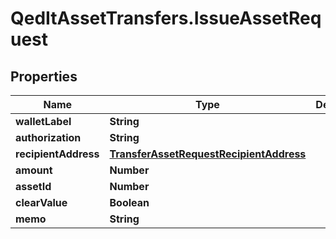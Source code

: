 # QedItAssetTransfers.IssueAssetRequest

## Properties
Name | Type | Description | Notes
------------ | ------------- | ------------- | -------------
**walletLabel** | **String** |  | 
**authorization** | **String** |  | 
**recipientAddress** | [**TransferAssetRequestRecipientAddress**](TransferAssetRequestRecipientAddress.md) |  | 
**amount** | **Number** |  | 
**assetId** | **Number** |  | 
**clearValue** | **Boolean** |  | 
**memo** | **String** |  | 


